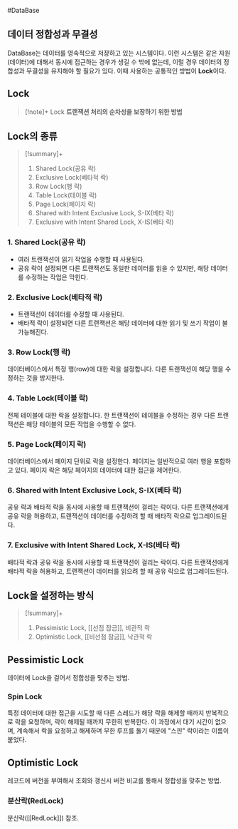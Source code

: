 #DataBase 


## 데이터 정합성과 무결성
DataBase는 데이터를 영속적으로 저장하고 있는 시스템이다. 이런 시스템은 같은 자원(데이터)에 대해서 동시에 접근하는 경우가 생길 수 밖에 없는데, 이럴 경우 데이터의 정합성과 무결성을 유지해야 할 필요가 있다. 이때 사용하는 공통적인 방법이 **Lock**이다.

## Lock
> [!note]+ Lock
> **트랜잭션 처리의 순차성을 보장하기 위한 방법**

## Lock의 종류
> [!summary]+ 
> 1. Shared Lock(공유 락)
> 2. Exclusive Lock(베타적 락)
> 3. Row Lock(행 락)
> 4. Table Lock(테이블 락)
> 5. Page Lock(페이지 락)
> 6. Shared with Intent Exclusive Lock, S-IX(베타 락)
> 7. Exclusive with Intent Shared Lock, X-IS(베타 락)

### 1. Shared Lock(공유 락)
- 여러 트랜잭션이 읽기 작업을 수행할 때 사용된다.
- 공유 락이 설정되면 다른 트랜잭션도 동일한 데이터를 읽을 수 있지만, 해당 데이터를 수정하는 작업은 막힌다.
### 2. Exclusive Lock(베타적 락)
- 트랜잭션이 데이터를 수정할 때 사용된다.
- 배타적 락이 설정되면 다른 트랜잭션은 해당 데이터에 대한 읽기 및 쓰기 작업이 불가능해진다.
### 3. Row Lock(행 락)
데이터베이스에서 특정 행(row)에 대한 락을 설정합니다. 다른 트랜잭션이 해당 행을 수정하는 것을 방지한다.
### 4. Table Lock(테이블 락)
전체 테이블에 대한 락을 설정합니다. 한 트랜잭션이 테이블을 수정하는 경우 다른 트랜잭션은 해당 테이블의 모든 작업을 수행할 수 없다.
### 5. Page Lock(페이지 락)
데이터베이스에서 페이지 단위로 락을 설정한다. 페이지는 일반적으로 여러 행을 포함하고 있다. 페이지 락은 해당 페이지의 데이터에 대한 접근을 제어한다.
### 6. Shared with Intent Exclusive Lock, S-IX(베타 락)
공유 락과 배타적 락을 동시에 사용할 때 트랜잭션이 걸리는 락이다. 다른 트랜잭션에게 공유 락을 허용하고, 트랜잭션이 데이터를 수정하려 할 때 배타적 락으로 업그레이드된다.
### 7. Exclusive with Intent Shared Lock, X-IS(베타 락)
배타적 락과 공유 락을 동시에 사용할 때 트랜잭션이 걸리는 락이다. 다른 트랜잭션에게 배타적 락을 허용하고, 트랜잭션이 데이터를 읽으려 할 때 공유 락으로 업그레이드된다.

## Lock을 설정하는 방식
> [!summary]+ 
> 1. Pessimistic Lock, [[선점 잠금]], 비관적 락
> 2. Optimistic Lock, [[비선점 잠금]], 낙관적 락

## Pessimistic Lock
데이터에 Lock을 걸어서 정합성을 맞추는 방법.
### Spin Lock
특정 데이터에 대한 접근을 시도할 때 다른 스레드가 해당 락을 해제할 때까지 반복적으로 락을 요청하며, 락이 해제될 때까지 무한히 반복한다. 이 과정에서 대기 시간이 없으며, 계속해서 락을 요청하고 해제하며 무한 루프를 돌기 때문에 "스핀" 락이라는 이름이 붙었다.

## Optimistic Lock
레코드에 버전을 부여해서 조회와 갱신시 버전 비교를 통해서 정합성을 맞추는 방법.
### 분산락(RedLock)
분산락([[RedLock]]) 참조.